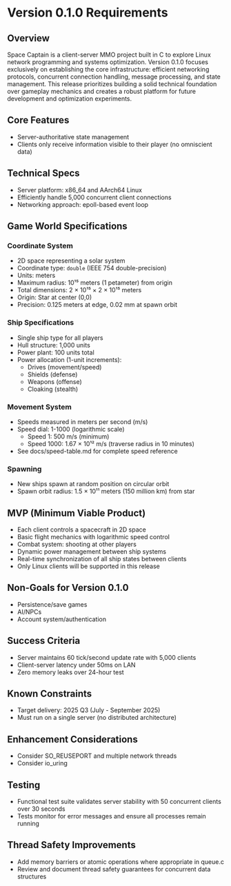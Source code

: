 # Version 0.1.0 Requirements

## Overview
Space Captain is a client-server MMO project built in C to explore Linux network programming and systems optimization. Version 0.1.0 focuses exclusively on establishing the core infrastructure: efficient networking protocols, concurrent connection handling, message processing, and state management. This release prioritizes building a solid technical foundation over gameplay mechanics and creates a robust platform for future development and optimization experiments.

## Core Features
- Server-authoritative state management
- Clients only receive information visible to their player (no omniscient data)

## Technical Specs
- Server platform: x86_64 and AArch64 Linux
- Efficiently handle 5,000 concurrent client connections
- Networking approach: epoll-based event loop

## Game World Specifications

### Coordinate System
- 2D space representing a solar system
- Coordinate type: `double` (IEEE 754 double-precision)
- Units: meters
- Maximum radius: 10¹⁵ meters (1 petameter) from origin
- Total dimensions: 2 × 10¹⁵ × 2 × 10¹⁵ meters
- Origin: Star at center (0,0)
- Precision: 0.125 meters at edge, 0.02 mm at spawn orbit

### Ship Specifications
- Single ship type for all players
- Hull structure: 1,000 units
- Power plant: 100 units total
- Power allocation (1-unit increments):
  - Drives (movement/speed)
  - Shields (defense)
  - Weapons (offense)
  - Cloaking (stealth)

### Movement System
- Speeds measured in meters per second (m/s)
- Speed dial: 1-1000 (logarithmic scale)
  - Speed 1: 500 m/s (minimum)
  - Speed 1000: 1.67 × 10¹² m/s (traverse radius in 10 minutes)
- See docs/speed-table.md for complete speed reference

### Spawning
- New ships spawn at random position on circular orbit
- Spawn orbit radius: 1.5 × 10¹¹ meters (150 million km) from star

## MVP (Minimum Viable Product)
- Each client controls a spacecraft in 2D space
- Basic flight mechanics with logarithmic speed control
- Combat system: shooting at other players
- Dynamic power management between ship systems
- Real-time synchronization of all ship states between clients
- Only Linux clients will be supported in this release

## Non-Goals for Version 0.1.0
- Persistence/save games
- AI/NPCs
- Account system/authentication

## Success Criteria
- Server maintains 60 tick/second update rate with 5,000 clients
- Client-server latency under 50ms on LAN
- Zero memory leaks over 24-hour test

## Known Constraints
- Target delivery: 2025 Q3 (July - September 2025)
- Must run on a single server (no distributed architecture)

## Enhancement Considerations
- Consider SO_REUSEPORT and multiple network threads
- Consider io_uring

## Testing
- Functional test suite validates server stability with 50 concurrent clients over 30 seconds
- Tests monitor for error messages and ensure all processes remain running

## Thread Safety Improvements
- Add memory barriers or atomic operations where appropriate in queue.c
- Review and document thread safety guarantees for concurrent data structures

